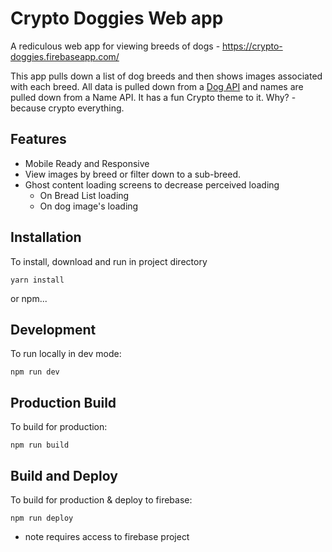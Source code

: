 # Crypto Doggies Web app

A rediculous web app for viewing breeds of dogs - https://crypto-doggies.firebaseapp.com/

This app pulls down a list of dog breeds and then shows images associated with each breed. All data is pulled down from a [Dog API](http://dog.ceo/dog-api/) and names are pulled down from a Name API. It has a fun Crypto theme to it. Why? - because crypto everything.

## Features

* Mobile Ready and Responsive
* View images by breed or filter down to a sub-breed.
* Ghost content loading screens to decrease perceived loading
  * On Bread List loading
  * On dog image's loading

## Installation
To install, download and run in project directory
```
yarn install
```
or npm...


## Development
To run locally in dev mode:

```
npm run dev
```

## Production Build
To build for production:

```
npm run build
```

## Build and Deploy
To build for production & deploy to firebase:

```
npm run deploy
```
* note requires access to firebase project